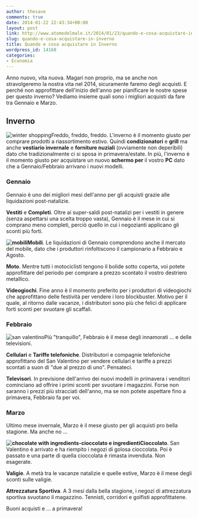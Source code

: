 ```yaml
---
author: thesave
comments: true
date: 2014-01-22 22:43:34+00:00
layout: post
link: http://www.atomodelmale.it/2014/01/23/quando-e-cosa-acquistare-in-inverno/
slug: quando-e-cosa-acquistare-in-inverno
title: Quando e cosa acquistare in Inverno
wordpress_id: 14168
categories:
- Economia
---
```


Anno nuovo, vita nuova. Magari non proprio, ma se anche non stravolgeremo la nostra vita nel 2014, sicuramente faremo degli acquisti. E perché non approfittare dell'inizio dell'anno per pianificare le nostre spese per questo inverno? Vediamo insieme quali sono i migliori acquisti da fare tra Gennaio e Marzo.


## Inverno


![winter shopping](http://www.atomodelmale.it/wp-content/uploads/2014/01/winter-shopping-300x201.jpeg)Freddo, freddo, freddo. L'inverno è il momento giusto per comprare prodotti a riassortimento estivo. Quindi **condizionatori** e **grill** ma anche **vestiario invernale** e **forniture nuziali** (ovviamente non deperibili) dato che tradizionalmente ci si sposa in primavera/estate. In più, l'inverno è il momento giusto per acquistare un nuovo **schermo per** il vostro **PC** dato che a Gennaio/Febbraio arrivano i nuovi modelli.


### Gennaio


Gennaio è uno dei migliori mesi dell'anno per gli acquisti grazie alle liquidazioni post-natalizie.

**Vestiti** e **Completi**. Oltre ai super-saldi post-natalizi per i vestiti in genere (senza aspettarsi una scelta troppo vasta), Gennaio è il mese in cui si comprano meno completi, perciò quello in cui i negozianti applicano gli sconti più forti.

**![mobili](http://www.atomodelmale.it/wp-content/uploads/2014/01/mobili-300x185.jpg)Mobili**. Le liquidazioni di Gennaio comprendono anche il mercato del mobile, dato che i produttori rinfoltiscono il campionario a Febbraio e Agosto.

**Moto**. Mentre tutti i motociclisti tengono il bolide sotto coperta, voi potete approfittare del periodo per comprare a prezzo scontato il vostro destriero metallico.

**Videogiochi**. Fine anno è il momento preferito per i produttori di videogiochi che approfittano delle festività per vendere i loro blockbuster. Motivo per il quale, al ritorno dalle vacanze, i distributori sono più che felici di applicare forti sconti per svuotare gli scaffali.



### Febbraio


![san valentino](http://www.atomodelmale.it/wp-content/uploads/2014/01/san-valentino-300x240.jpg)Più "tranquillo", Febbraio è il mese degli innamorati ... e delle televisioni.

**Cellulari** e **Tariffe telefoniche**. Distributori e compagnie telefoniche approfittano del San Valentino per vendere cellulari e tariffe a prezzi scontati a suon di "due al prezzo di uno". Pensateci.

**Televisori**. In previsione dell'arrivo dei nuovi modelli in primavera i venditori cominciano ad offrire i primi sconti per svuotare i magazzini. Forse non saranno i prezzi più stracciati dell'anno, ma se non potete aspettare fino a primavera, Febbraio fa per voi.


### Marzo


Ultimo mese invernale, Marzo è il mese giusto per gli acquisti pro bella stagione. Ma anche no ...

**![chocolate with ingredients-cioccolato e ingredienti](http://www.atomodelmale.it/wp-content/uploads/2014/01/cioccolato-300x199.jpg)Cioccolato**. San Valentino è arrivato e ha riempito i negozi di golosa cioccolata. Poi è passato e una parte di quella cioccolata è rimasta invenduta. Non esagerate.

**Valigie**. A metà tra le vacanze natalizie e quelle estive, Marzo è il mese degli sconti sulle valigie.

**Attrezzatura Sportiva**. A 3 mesi dalla bella stagione, i negozi di attrezzatura sportiva svuotano il magazzino. Tennisti, corridori e golfisti approfittatene.

Buoni acquisti e ... a primavera!
